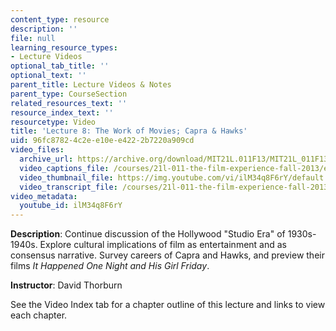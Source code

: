 ```yaml
---
content_type: resource
description: ''
file: null
learning_resource_types:
- Lecture Videos
optional_tab_title: ''
optional_text: ''
parent_title: Lecture Videos & Notes
parent_type: CourseSection
related_resources_text: ''
resource_index_text: ''
resourcetype: Video
title: 'Lecture 8: The Work of Movies; Capra & Hawks'
uid: 96fc8782-4c2e-e10e-e422-2b7220a909cd
video_files:
  archive_url: https://archive.org/download/MIT21L.011F13/MIT21L_011F13_L08_300k.mp4
  video_captions_file: /courses/21l-011-the-film-experience-fall-2013/ec5d5dd6df7d525681980afe1883922e_ilM34q8F6rY.vtt
  video_thumbnail_file: https://img.youtube.com/vi/ilM34q8F6rY/default.jpg
  video_transcript_file: /courses/21l-011-the-film-experience-fall-2013/92b84b4bcff3914ebd6f1f3360dcd9ec_ilM34q8F6rY.pdf
video_metadata:
  youtube_id: ilM34q8F6rY
---
```


**Description**: Continue discussion of the Hollywood "Studio Era" of 1930s-1940s. Explore cultural implications of film as entertainment and as consensus narrative. Survey careers of Capra and Hawks, and preview their films _It Happened One Night and His Girl Friday_.

**Instructor**: David Thorburn

See the Video Index tab for a chapter outline of this lecture and links to view each chapter.